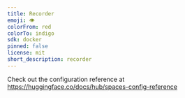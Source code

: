 ```yaml
---
title: Recorder
emoji: 👁
colorFrom: red
colorTo: indigo
sdk: docker
pinned: false
license: mit
short_description: recorder
---
```


Check out the configuration reference at https://huggingface.co/docs/hub/spaces-config-reference
